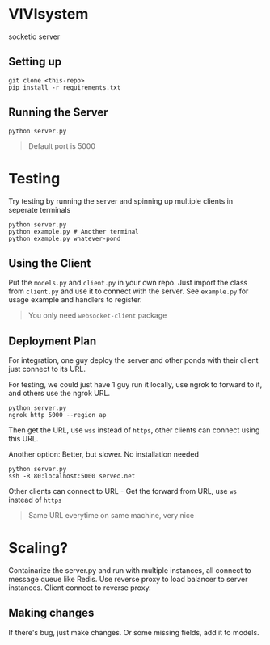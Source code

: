 # VIVIsystem
socketio server
## Setting up
```
git clone <this-repo>
pip install -r requirements.txt
```

## Running the Server
```
python server.py
```
> Default port is 5000

# Testing

Try testing by running the server and spinning up multiple clients in seperate terminals
```
python server.py
python example.py # Another terminal
python example.py whatever-pond
```

## Using the Client
Put the `models.py` and `client.py` in your own repo.
Just import the class from `client.py` and use it to connect with the server.
See `example.py` for usage example and handlers to register.
> You only need `websocket-client` package

## Deployment Plan
For integration, one guy deploy the server and other ponds with their client just connect to its URL.

For testing, we could just have 1 guy run it locally, use ngrok to forward to it, and others use the ngrok URL.
```
python server.py
ngrok http 5000 --region ap
```
Then get the URL, use `wss` instead of `https`, other clients can connect using this URL.

Another option: Better, but slower. No installation needed
```
python server.py
ssh -R 80:localhost:5000 serveo.net
```
Other clients can connect to URL - Get the forward from URL, use `ws` instead of `https`
> Same URL everytime on same machine, very nice

# Scaling?
Containarize the server.py and run with multiple instances, all connect to message queue like Redis.
Use reverse proxy to load balancer to server instances.
Client connect to reverse proxy.

## Making changes
If there's bug, just make changes. Or some missing fields, add it to models.